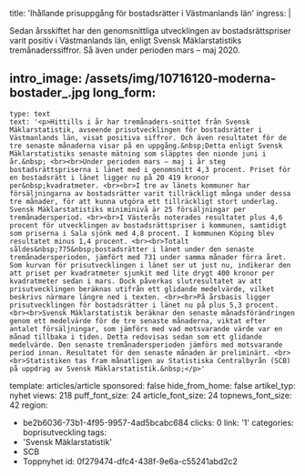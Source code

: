 title: 'Ihållande prisuppgång för bostadsrätter i Västmanlands län'
ingress: |
  <p>Sedan årsskiftet har den genomsnittliga utvecklingen av bostadsrättspriser varit positiv i Västmanlands län, enligt Svensk Mäklarstatistiks tremånaderssiffror. Så även under perioden mars – maj 2020.
  </p>
  
intro_image: /assets/img/10716120-moderna-bostader_.jpg
long_form:
  -
    type: text
    text: '<p>Hittills i år har tremånaders-snittet från Svensk Mäklarstatistik, avseende prisutvecklingen för bostadsrätter i Västmanlands län, visat positiva siffror. Och även resultatet för de tre senaste månaderna visar på en uppgång.&nbsp;Detta enligt Svensk Mäklarstatistiks senaste mätning som släpptes den nionde juni i år.&nbsp; <br><br>Under perioden mars – maj i år steg bostadsrättspriserna i länet med i genomsnitt 4,3 procent. Priset för en bostadsrätt i länet ligger nu på 20 419 kronor per&nbsp;kvadratmeter. <br><br>I tre av länets kommuner har försäljningarna av bostadsrätter varit tillräckligt många under dessa tre månader, för att kunna utgöra ett tillräckligt stort underlag. Svensk Mäklarstatistiks miniminivå är 25 försäljningar per tremånadersperiod. <br><br>I Västerås noterades resultatet plus 4,6 procent för utvecklingen av bostadsrättspriser i kommunen, samtidigt som priserna i Sala sjönk med 4,8 procent. I kommunen Köping blev resultatet minus 1,4 procent. <br><br>Totalt såldes&nbsp;775&nbsp;bostadsrätter i länet under den senaste tremånadersperioden, jämfört med 731 under samma månader förra året. Som kurvan för prisutvecklingen i länet ser ut just nu, indikerar den att priset per kvadratmeter sjunkit med lite drygt 400 kronor per kvadratmeter sedan i mars. Dock påverkas slutresultatet av att prisutvecklingen beräknas utifrån ett glidande medelvärde, vilket beskrivs närmare längre ned i texten. <br><br>På årsbasis ligger prisutvecklingen för bostadsrätter i länet nu på plus 5,3 procent. <br><br>Svensk Mäklarstatistik beräknar den senaste månadsförändringen genom ett medelvärde för de tre senaste månaderna, viktat efter antalet försäljningar, som jämförs med vad motsvarande värde var en månad tillbaka i tiden. Detta redovisas sedan som ett glidande medelvärde. Den senaste tremånadersperioden jämförs med motsvarande period innan. Resultatet för den senaste månaden är preliminärt. <br><br>Statistiken tas fram månatligen av Statistiska Centralbyrån (SCB) på uppdrag av Svensk Mäklarstatistik.&nbsp;</p>'
template: articles/article
sponsored: false
hide_from_home: false
artikel_typ: nyhet
views: 218
puff_font_size: 24
article_font_size: 24
topnews_font_size: 42
region:
  - be2b6036-73b1-4f95-9957-4ad5bcabc684
clicks: 0
link: '1'
categories: boprisutveckling
tags:
  - 'Svensk Mäklarstatistik'
  - SCB
  - Toppnyhet
id: 0f279474-dfc4-438f-9e6a-c55241abd2c2

